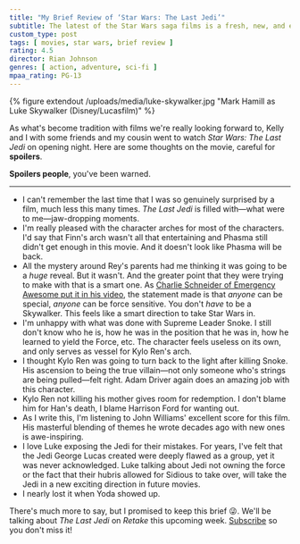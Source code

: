 ```yaml
---
title: "My Brief Review of ‘Star Wars: The Last Jedi’"
subtitle: The latest of the Star Wars saga films is a fresh, new, and exciting chapter of my favorite franchise
custom_type: post
tags: [ movies, star wars, brief review ]
rating: 4.5
director: Rian Johnson
genres: [ action, adventure, sci-fi ]
mpaa_rating: PG-13
---
```


{% figure extendout /uploads/media/luke-skywalker.jpg "Mark Hamill as Luke Skywalker (Disney/Lucasfilm)" %}

As what's become tradition with films we're really looking forward to, Kelly and I with some friends and my cousin went to watch *Star Wars: The Last Jedi* on opening night. Here are some thoughts on the movie, careful for **spoilers**.

**Spoilers people**, you've been warned.

---

- I can't remember the last time that I was so genuinely surprised by a film, much less this many times. *The Last Jedi* is filled with—what were to me—jaw-dropping moments.
- I'm really pleased with the character arches for most of the characters. I'd say that Finn's arch wasn't all that entertaining and Phasma still didn't get enough in this movie. And it doesn't look like Phasma will be back.
- All the mystery around Rey's parents had me thinking it was going to be a *huge* reveal. But it wasn't. And the greater point that they were trying to make with that is a smart one. As [Charlie Schneider of Emergency Awesome put it in his video](https://youtu.be/xJBVo7XjI3w), the statement made is that *anyone* can be special, *anyone* can be force sensitive. You don't *have* to be a Skywalker. This feels like a smart direction to take Star Wars in.
- I'm unhappy with what was done with Supreme Leader Snoke. I still don't know who he is, how he was in the position that he was in, how he learned to yield the Force, etc. The character feels useless on its own, and only serves as vessel for Kylo Ren's arch.
- I thought Kylo Ren was going to turn back to the light after killing Snoke. His ascension to being the true villain—not only someone who's strings are being pulled—felt right. Adam Driver again does an amazing job with this character.
- Kylo Ren not killing his mother gives room for redemption. I don't blame him for Han's death, I blame Harrison Ford for wanting out.
- As I write this, I'm listening to John Williams' excellent score for this film. His masterful blending of themes he wrote decades ago with new ones is awe-inspiring.
- I love Luke exposing the Jedi for their mistakes. For years, I've felt that the Jedi George Lucas created were deeply flawed as a group, yet it was never acknowledged. Luke talking about Jedi not owning the force or the fact that their hubris allowed for Sidious to take over, will take the Jedi in a new exciting direction in future movies.
- I nearly lost it when Yoda showed up.

There's much more to say, but I promised to keep this brief 😜. We'll be talking about *The Last Jedi* on *Retake* this upcoming week. [Subscribe](https://nightowl.fm/retake) so you don't miss it!
